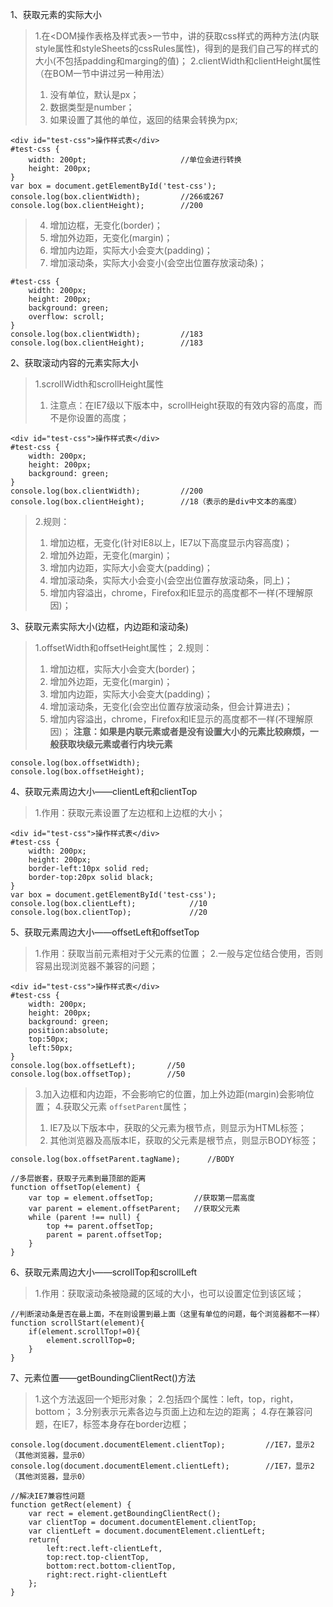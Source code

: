 1、获取元素的实际大小
> 1.在<DOM操作表格及样式表>一节中，讲的获取css样式的两种方法(内联style属性和styleSheets的cssRules属性)，得到的是我们自己写的样式的大小(不包括padding和marging的值)；
> 2.clientWidth和clientHeight属性（在BOM一节中讲过另一种用法）
> 1. 没有单位，默认是px；
> 2. 数据类型是number；
> 3. 如果设置了其他的单位，返回的结果会转换为px;
```
<div id="test-css">操作样式表</div>
#test-css {
    width: 200pt;                     //单位会进行转换
    height: 200px;
}
var box = document.getElementById('test-css');
console.log(box.clientWidth);         //266或267
console.log(box.clientHeight);        //200
```
> 4. 增加边框，无变化(border)；
> 5. 增加外边距，无变化(margin)；
> 6. 增加内边距，实际大小会变大(padding)；
> 7. 增加滚动条，实际大小会变小(会空出位置存放滚动条)；
```
#test-css {
    width: 200px;
    height: 200px;
    background: green;
    overflow: scroll;
}
console.log(box.clientWidth);         //183
console.log(box.clientHeight);        //183
```

2、获取滚动内容的元素实际大小
> 1.scrollWidth和scrollHeight属性
> 1. 注意点：在IE7级以下版本中，scrollHeight获取的有效内容的高度，而不是你设置的高度；
```
<div id="test-css">操作样式表</div>
#test-css {
    width: 200px;
    height: 200px;
    background: green;
}
console.log(box.clientWidth);         //200
console.log(box.clientHeight);        //18（表示的是div中文本的高度）
```
> 2.规则：
> 1. 增加边框，无变化(针对IE8以上，IE7以下高度显示内容高度)；
> 2. 增加外边距，无变化(margin)；
> 3. 增加内边距，实际大小会变大(padding)；
> 4. 增加滚动条，实际大小会变小(会空出位置存放滚动条，同上)；
> 5. 增加内容溢出，chrome，Firefox和IE显示的高度都不一样(不理解原因)；

3、获取元素实际大小(边框，内边距和滚动条)
> 1.offsetWidth和offsetHeight属性；
> 2.规则：
> 1. 增加边框，实际大小会变大(border)；
> 2. 增加外边距，无变化(margin)；
> 3. 增加内边距，实际大小会变大(padding)；
> 4. 增加滚动条，无变化(会空出位置存放滚动条，但会计算进去)；
> 5. 增加内容溢出，chrome，Firefox和IE显示的高度都不一样(不理解原因)；
> **注意：如果是内联元素或者是没有设置大小的元素比较麻烦，一般获取块级元素或者行内块元素**
```
console.log(box.offsetWidth);
console.log(box.offsetHeight);
```

4、获取元素周边大小——clientLeft和clientTop
> 1.作用：获取元素设置了左边框和上边框的大小；
```
<div id="test-css">操作样式表</div>
#test-css {
    width: 200px;
    height: 200px;
    border-left:10px solid red;
    border-top:20px solid black;
}
var box = document.getElementById('test-css');
console.log(box.clientLeft);            //10
console.log(box.clientTop);             //20
```

5、获取元素周边大小——offsetLeft和offsetTop
> 1.作用：获取当前元素相对于父元素的位置；
> 2.一般与定位结合使用，否则容易出现浏览器不兼容的问题；
```
<div id="test-css">操作样式表</div>
#test-css {
    width: 200px;
    height: 200px;
    background: green;
    position:absolute;
    top:50px;
    left:50px;
}
console.log(box.offsetLeft);       //50
console.log(box.offsetTop);        //50
```
> 3.加入边框和内边距，不会影响它的位置，加上外边距(margin)会影响位置；
> 4.获取父元素 `offsetParent`属性；
> 1. IE7及以下版本中，获取的父元素为根节点，则显示为HTML标签；
> 2. 其他浏览器及高版本IE，获取的父元素是根节点，则显示BODY标签；
```
console.log(box.offsetParent.tagName);      //BODY
```
```
//多层嵌套，获取子元素到最顶部的距离
function offsetTop(element) {  
    var top = element.offsetTop;         //获取第一层高度
    var parent = element.offsetParent;   //获取父元素
    while (parent !== null) {
        top += parent.offsetTop;
        parent = parent.offsetTop;
    }
}
```

6、获取元素周边大小——scrollTop和scrollLeft
> 1.作用：获取滚动条被隐藏的区域的大小，也可以设置定位到该区域；
```
//判断滚动条是否在最上面，不在则设置到最上面（这里有单位的问题，每个浏览器都不一样）
function scrollStart(element){
    if(element.scrollTop!=0){
        element.scrollTop=0;
    }
}
```

7、元素位置——getBoundingClientRect()方法
> 1.这个方法返回一个矩形对象；
> 2.包括四个属性：left，top，right，bottom；
> 3.分别表示元素各边与页面上边和左边的距离；
> 4.存在兼容问题，在IE7，<html>标签本身存在border边框；
```
console.log(document.documentElement.clientTop);         //IE7，显示2（其他浏览器，显示0）
console.log(document.documentElement.clientLeft);        //IE7，显示2（其他浏览器，显示0）

//解决IE7兼容性问题
function getRect(element) {
    var rect = element.getBoundingClientRect();
    var clientTop = document.documentElement.clientTop;
    var clientLeft = document.documentElement.clientLeft;
    return{
        left:rect.left-clientLeft,
        top:rect.top-clientTop,
        bottom:rect.bottom-clientTop,
        right:rect.right-clientLeft
    };
}
```

